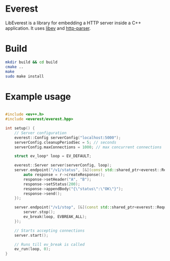 # Everest
LibEverest is a library for embedding a HTTP server inside a C++ application. It uses [libev](http://software.schmorp.de/pkg/libev.html) and [http-parser](https://github.com/nodejs/http-parser). 

# Build
```sh
mkdir build && cd build
cmake ..
make
sudo make install
```

# Example usage
```cpp

#include <ev++.h>
#include <everest/everest.hpp>

int setup() {
	// Server configuration
	everest::Config serverConfig("localhost:5000");
	serverConfig.cleanupPeriodSec = 5; // seconds
	serverConfig.maxConnections = 1000; // max concurrent connections

	struct ev_loop* loop = EV_DEFAULT;

	everest::Server server(serverConfig, loop);
	server.endpoint("/v1/status", [&](const std::shared_ptr<everest::Request>& r) {
		auto response = r->createResponse();
		response->setHeader("A", "B");
		response->setStatus(200);
		response->appendBody("{\"status\":\"OK\"}");
		response->send();
	});

	server.endpoint("/v1/stop", [&](const std::shared_ptr<everest::Request>& r) {
		server.stop();
		ev_break(loop, EVBREAK_ALL);
	});

	// Starts accepting connections
	server.start();

	// Runs till ev_break is called
	ev_run(loop, 0);
}
```

